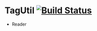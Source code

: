 # TagUtil [![Build Status](https://travis-ci.org/batenzar/TagUtil.svg?branch=master)](https://travis-ci.org/batenzar/TagUtil)  

- Reader
